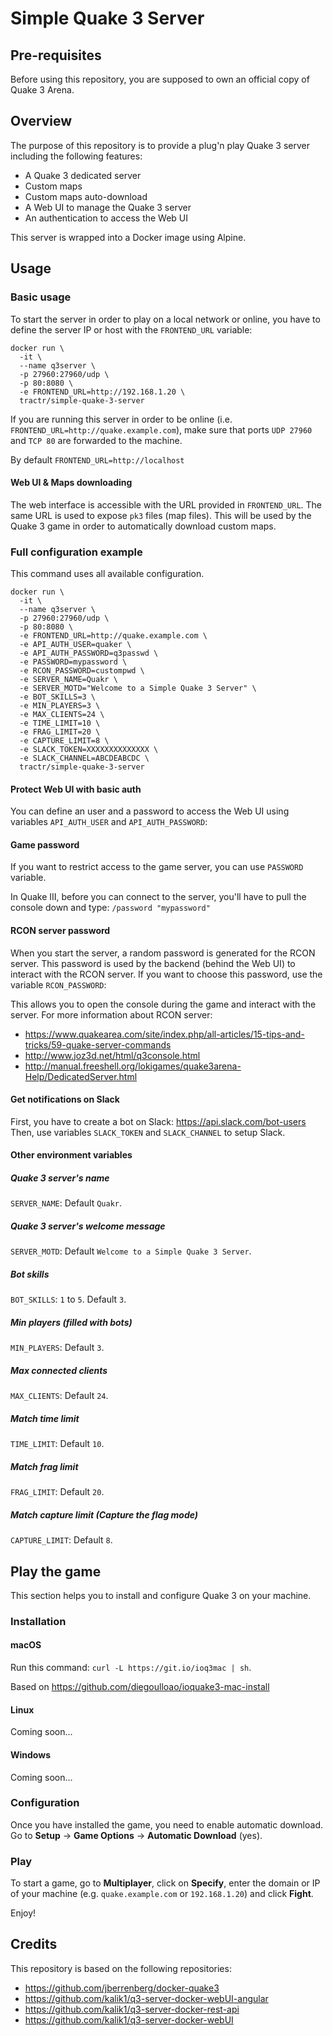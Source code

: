 # Simple Quake 3 Server

## Pre-requisites

Before using this repository, you are supposed to own an official copy of Quake 3 Arena.

## Overview

The purpose of this repository is to provide a plug'n play Quake 3 server including the following features:

- A Quake 3 dedicated server
- Custom maps
- Custom maps auto-download
- A Web UI to manage the Quake 3 server
- An authentication to access the Web UI

This server is wrapped into a Docker image using Alpine.

## Usage

### Basic usage

To start the server in order to play on a local network or online, you have to define the server IP or host with the `FRONTEND_URL` variable:

```shell script
docker run \
  -it \
  --name q3server \
  -p 27960:27960/udp \
  -p 80:8080 \
  -e FRONTEND_URL=http://192.168.1.20 \
  tractr/simple-quake-3-server
```

If you are running this server in order to be online (i.e. `FRONTEND_URL=http://quake.example.com`), make sure that ports `UDP 27960` and `TCP 80` are forwarded to the machine.

By default `FRONTEND_URL=http://localhost`

#### Web UI & Maps downloading

The web interface is accessible with the URL provided in `FRONTEND_URL`.
The same URL is used to expose `pk3` files (map files). This will be used by the Quake 3 game in order to automatically download custom maps.

### Full configuration example

This command uses all available configuration.

```shell script
docker run \
  -it \
  --name q3server \
  -p 27960:27960/udp \
  -p 80:8080 \
  -e FRONTEND_URL=http://quake.example.com \
  -e API_AUTH_USER=quaker \
  -e API_AUTH_PASSWORD=q3passwd \
  -e PASSWORD=mypassword \
  -e RCON_PASSWORD=custompwd \
  -e SERVER_NAME=Quakr \
  -e SERVER_MOTD="Welcome to a Simple Quake 3 Server" \
  -e BOT_SKILLS=3 \
  -e MIN_PLAYERS=3 \
  -e MAX_CLIENTS=24 \
  -e TIME_LIMIT=10 \
  -e FRAG_LIMIT=20 \
  -e CAPTURE_LIMIT=8 \
  -e SLACK_TOKEN=XXXXXXXXXXXXXX \
  -e SLACK_CHANNEL=ABCDEABCDC \
  tractr/simple-quake-3-server
```

#### Protect Web UI with basic auth

You can define an user and a password to access the Web UI using variables `API_AUTH_USER` and `API_AUTH_PASSWORD`:

#### Game password

If you want to restrict access to the game server, you can use `PASSWORD` variable.

In Quake III, before you can connect to the server, you'll have to pull the console down and type: `/password "mypassword"`

#### RCON server password

When you start the server, a random password is generated for the RCON server.
This password is used by the backend (behind the Web UI) to interact with the RCON server.
If you want to choose this password, use the variable `RCON_PASSWORD`:

This allows you to open the console during the game and interact with the server.
For more information about RCON server:

- https://www.quakearea.com/site/index.php/all-articles/15-tips-and-tricks/59-quake-server-commands
- http://www.joz3d.net/html/q3console.html
- http://manual.freeshell.org/lokigames/quake3arena-Help/DedicatedServer.html

#### Get notifications on Slack

First, you have to create a bot on Slack: https://api.slack.com/bot-users
Then, use variables `SLACK_TOKEN` and  `SLACK_CHANNEL` to setup Slack.

#### Other environment variables

##### Quake 3 server's name

`SERVER_NAME`: Default `Quakr`.

##### Quake 3 server's welcome message

`SERVER_MOTD`: Default `Welcome to a Simple Quake 3 Server`.

##### Bot skills

`BOT_SKILLS`: `1` to `5`. Default `3`.

##### Min players (filled with bots)

`MIN_PLAYERS`: Default `3`.

##### Max connected clients

`MAX_CLIENTS`: Default `24`.

##### Match time limit

`TIME_LIMIT`: Default `10`.

##### Match frag limit

`FRAG_LIMIT`: Default `20`.

##### Match capture limit (Capture the flag mode)

`CAPTURE_LIMIT`: Default `8`.

## Play the game

This section helps you to install and configure Quake 3 on your machine.

### Installation

#### macOS

Run this command: `curl -L https://git.io/ioq3mac | sh`.

Based on https://github.com/diegoulloao/ioquake3-mac-install

#### Linux

Coming soon...

#### Windows

Coming soon...

### Configuration

Once you have installed the game, you need to enable automatic download.
Go to **Setup** -> **Game Options** -> **Automatic Download** (yes).

### Play

To start a game, go to **Multiplayer**, click on **Specify**, enter the domain or IP of your machine (e.g. `quake.example.com` or `192.168.1.20`) and click **Fight**.

Enjoy!

## Credits

This repository is based on the following repositories:

- https://github.com/jberrenberg/docker-quake3
- https://github.com/kalik1/q3-server-docker-webUI-angular
- https://github.com/kalik1/q3-server-docker-rest-api
- https://github.com/kalik1/q3-server-docker-webUI
